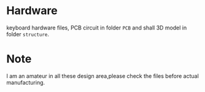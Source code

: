 # Hardware

keyboard hardware files, PCB circuit in folder `PCB` and shall 3D model in folder `structure`.

# Note

I am an amateur in all these design area,please check the files before actual manufacturing. 
